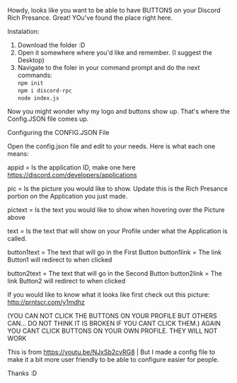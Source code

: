 Howdy, looks like you want to be able to have BUTTONS on your Discord Rich Presance.
Great! YOu've found the place right here.

Instalation:
1. Download the folder :D
2. Open it somewhere where you'd like and remember. (I suggest the Desktop)
3. Navigate to the foler in your command prompt and do the next commands:  
``npm init``  
``npm i discord-rpc``  
``node index.js``  

Now you might wonder why my logo and buttons show up. That's where the Config.JSON file comes up.

Configuring the CONFIG.JSON File

Open the config.json file and edit to your needs. Here is what each one means:  

appid = Is the application ID, make one here https://discord.com/developers/applications

pic = Is the picture you would like to show. Update this is the Rich Presance portion on the Application you just made.

pictext = Is the text you would like to show when hovering over the Picture above

text = Is the text that will show on your Profile under what the Application is called.

button1text = The text that will go in the First Button
button1link = The link Button1 will redirect to when clicked

button2text = The text that will go in the Second Button
button2link = The link Button2 will redirect to when clicked

If you would like to know what it looks like first check out this picture:
http://prntscr.com/y1mdhz

(YOU CAN NOT CLICK THE BUTTONS ON YOUR PROFILE BUT OTHERS CAN... DO NOT THINK IT IS BROKEN IF YOU CANT CLICK THEM.)
AGAIN YOU CANT CLICK BUTTONS ON YOUR OWN PROFILE. THEY WILL NOT WORK

This is from https://youtu.be/NJxSb2cvRG8 | But I made a config file to make it a bit more user friendly to be able to configure easier for people.

Thanks :D